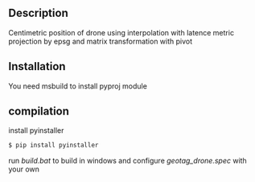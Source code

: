 ## Description

Centimetric position of drone using interpolation with latence metric projection by epsg and matrix transformation with pivot

## Installation
You need msbuild to install pyproj module

## compilation

install pyinstaller

```bash
$ pip install pyinstaller
```

run *build.bat* to build in windows and configure *geotag_drone.spec* with your own 